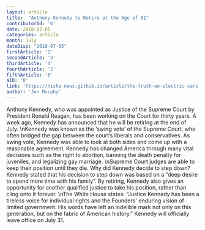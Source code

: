 ```yaml
---
layout: article 
title:  "Anthony Kennedy to Retire at the Age of 81" 
contributorId: '6'
date: 2018-07-05 
categories: article
month: July
dateDisp: "2018-07-05"
firstArticle: '1'
secondArticle: '3'
thirdArticle: '4'
fourthArticle: '2'
fifthArticle: '6'
aID: '8'
link: 'https://niche-news.github.io/article/the-truth-on-electric-cars.html'
author: 'Jen Murphy'
---
```

Anthony Kennedy, who was appointed as Justice of the Supreme Court by President Ronald Reagan, has been working on the Court for thirty years. A week ago, Kennedy has announced that he will be retiring at the end of July. \nKennedy was known as the ‘swing vote’ of the Supreme Court, who often bridged the gap between the court’s liberals and conservatives. As swing vote, Kennedy was able to look at both sides and come up with a reasonable agreement. Kennedy has changed America through many vital decisions such as the right to abortion, banning the death penalty for juveniles, and legalizing gay marriage. \nSupreme Court judges are able to keep their position until they die. Why did Kennedy decide to step down? Kennedy stated that his decision to step down was based on a “deep desire to spend more time with his family”. By retiring, Kennedy also gives an opportunity for another qualified justice to take his position, rather than cling onto it forever. \nThe White House states: “Justice Kennedy has been a tireless voice for individual rights and the Founders' enduring vision of limited government. His words have left an indelible mark not only on this generation, but on the fabric of American history.\" Kennedy will officially leave office on July 31. 
